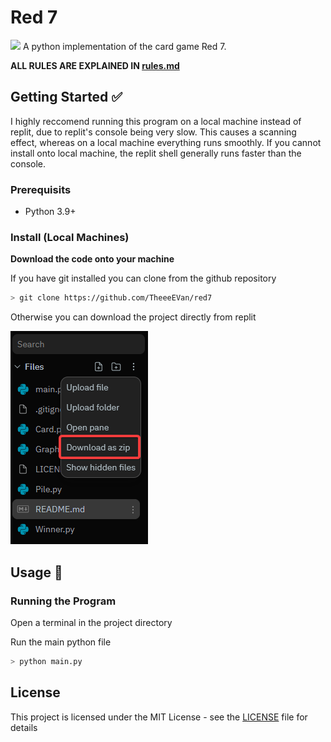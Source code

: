 # Red 7
![](https://cf.geekdo-images.com/7zH6Kt5ebWEixjDGmHweNA__opengraph/img/FsWdE59IGU7oaE71HLaBXHoNRP4=/0x40:784x451/fit-in/1200x630/filters:strip_icc()/pic2247258.png)
A python implementation of the card game Red 7.

**ALL RULES ARE EXPLAINED IN [rules.md](rules.md)**

## Getting Started ✅
I highly reccomend running this program on a local machine instead of replit, due to replit's console being very slow. This causes a scanning effect, whereas on a local machine everything runs smoothly. If you cannot install onto local machine, the replit shell generally runs faster than the console.

### Prerequisits
- Python 3.9+

### Install (Local Machines)
**Download the code onto your machine**

If you have git installed you can clone from the github repository

```bash
> git clone https://github.com/TheeeEVan/red7
```

Otherwise you can download the project directly from replit

![image](images/download.png)

## Usage 🔧
### Running the Program
Open a terminal in the project directory

Run the main python file

```bash
> python main.py
```

## License
This project is licensed under the MIT License - see the [LICENSE](LICENSE) file for details